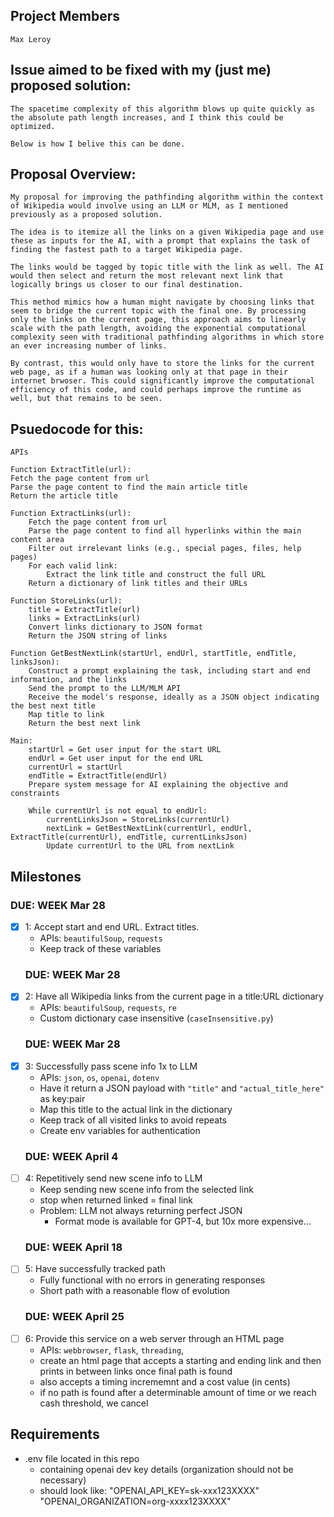 ## Project Members
    Max Leroy

## Issue aimed to be fixed with my (just me) proposed solution:
    The spacetime complexity of this algorithm blows up quite quickly as the absolute path length increases, and I think this could be optimized. 
    
    Below is how I belive this can be done. 


## Proposal Overview: 
    My proposal for improving the pathfinding algorithm within the context of Wikipedia would involve using an LLM or MLM, as I mentioned previously as a proposed solution. 
    
    The idea is to itemize all the links on a given Wikipedia page and use these as inputs for the AI, with a prompt that explains the task of finding the fastest path to a target Wikipedia page. 
    
    The links would be tagged by topic title with the link as well. The AI would then select and return the most relevant next link that logically brings us closer to our final destination. 
    
    This method mimics how a human might navigate by choosing links that seem to bridge the current topic with the final one. By processing only the links on the current page, this approach aims to linearly scale with the path length, avoiding the exponential computational complexity seen with traditional pathfinding algorithms in which store an ever increasing number of links. 
    
    By contrast, this would only have to store the links for the current web page, as if a human was looking only at that page in their internet brwoser. This could significantly improve the computational efficiency of this code, and could perhaps improve the runtime as well, but that remains to be seen. 


## Psuedocode for this: 
    
    APIs

    Function ExtractTitle(url):
    Fetch the page content from url
    Parse the page content to find the main article title
    Return the article title

    Function ExtractLinks(url):
        Fetch the page content from url
        Parse the page content to find all hyperlinks within the main content area
        Filter out irrelevant links (e.g., special pages, files, help pages)
        For each valid link:
            Extract the link title and construct the full URL
        Return a dictionary of link titles and their URLs

    Function StoreLinks(url):
        title = ExtractTitle(url)
        links = ExtractLinks(url)
        Convert links dictionary to JSON format
        Return the JSON string of links

    Function GetBestNextLink(startUrl, endUrl, startTitle, endTitle, linksJson):
        Construct a prompt explaining the task, including start and end information, and the links
        Send the prompt to the LLM/MLM API
        Receive the model's response, ideally as a JSON object indicating the best next title
        Map title to link
        Return the best next link

    Main:
        startUrl = Get user input for the start URL
        endUrl = Get user input for the end URL
        currentUrl = startUrl
        endTitle = ExtractTitle(endUrl)
        Prepare system message for AI explaining the objective and constraints

        While currentUrl is not equal to endUrl:
            currentLinksJson = StoreLinks(currentUrl)
            nextLink = GetBestNextLink(currentUrl, endUrl, ExtractTitle(currentUrl), endTitle, currentLinksJson)
            Update currentUrl to the URL from nextLink

## Milestones

### DUE: WEEK Mar 28
- [x] 1: Accept start and end URL. Extract titles.                                
    - APIs: `beautifulSoup`, `requests`
    - Keep track of these variables
    ### DUE: WEEK Mar 28
- [x] 2: Have all Wikipedia links from the current page in a title:URL dictionary   
    - APIs: `beautifulSoup`, `requests`, `re`
    - Custom dictionary case insensitive (`caseInsensitive.py`)
    ### DUE: WEEK Mar 28
- [x] 3: Successfully pass scene info 1x to LLM                                    
    - APIs: `json`, `os`, `openai`, `dotenv`
    - Have it return a JSON payload with `"title"` and `"actual_title_here"` as key:pair
    - Map this title to the actual link in the dictionary
    - Keep track of all visited links to avoid repeats
    - Create env variables for authentication
    ### DUE: WEEK April 4
- [ ] 4: Repetitively send new scene info to LLM                                    
    - Keep sending new scene info from the selected link 
    - stop when returned linked = final link
    - Problem: LLM not always returning perfect JSON
        - Format mode is available for GPT-4, but 10x more expensive...
    ### DUE: WEEK April 18
- [ ] 5: Have successfully tracked path                                             
    - Fully functional with no errors in generating responses
    - Short path with a reasonable flow of evolution
    ### DUE: WEEK April 25
- [ ] 6: Provide this service on a web server through an HTML page                 
    - APIs: `webbrowser`, `flask`, `threading`,
    - create an html page that accepts a starting and ending link and then prints in between links once final path is found
    - also accepts a timing incrememnt and a cost value (in cents)
    - if no path is found after a determinable amount of time or we reach cash threshold, we cancel



## Requirements
- .env file located in this repo
    - containing openai dev key details (organization should not be necessary)
    - should look like: "OPENAI_API_KEY=sk-xxx123XXXX"
                        "OPENAI_ORGANIZATION=org-xxxx123XXXX"